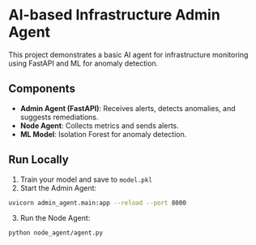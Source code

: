 # AI-based Infrastructure Admin Agent

This project demonstrates a basic AI agent for infrastructure monitoring using FastAPI and ML for anomaly detection.

## Components

- **Admin Agent (FastAPI)**: Receives alerts, detects anomalies, and suggests remediations.
- **Node Agent**: Collects metrics and sends alerts.
- **ML Model**: Isolation Forest for anomaly detection.

## Run Locally

1. Train your model and save to `model.pkl`
2. Start the Admin Agent:
```bash
uvicorn admin_agent.main:app --reload --port 8000
```
3. Run the Node Agent:
```bash
python node_agent/agent.py
```

